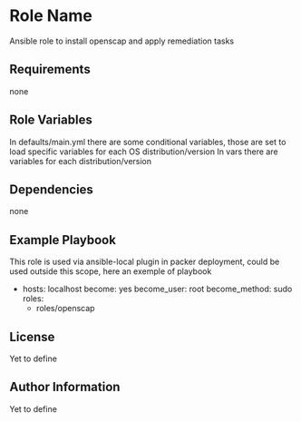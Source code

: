 Role Name
=========

Ansible role to install openscap and apply remediation tasks

Requirements
------------
none

Role Variables
--------------
In defaults/main.yml there are some conditional variables, those are set to load specific variables for each OS distribution/version
In vars there are variables for each distribution/version

Dependencies
------------
none

Example Playbook
----------------
This role is used via ansible-local plugin in packer deployment, could be used outside this scope, here an exemple of playbook

- hosts: localhost
  become: yes
  become_user: root
  become_method: sudo
  roles:
    - roles/openscap

License
-------
Yet to define

Author Information
------------------

Yet to define 
